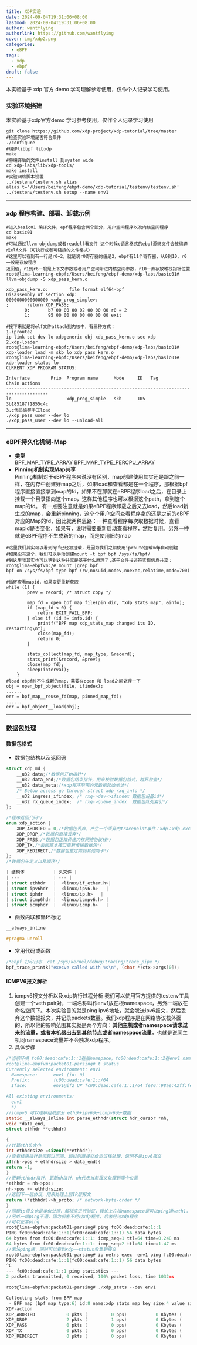 ```yaml
---
title: XDP实验
date: 2024-09-04T19:31:06+08:00
lastmod: 2024-09-04T19:31:06+08:00
author: wantflying
authorlink: https://github.com/wantflying
cover: img/xdp2.png
categories:
  - eBPF
tags:
  - xdp
  - ebpf
draft: false
---
```


本实验基于 xdp 官方 demo 学习理解参考使用，仅作个人记录学习使用。

<!--more-->

### 实验环境搭建
本实验基于xdp官方demo 学习参考使用，仅作个人记录学习使用

```shell
git clone https://github.com/xdp-project/xdp-tutorial/tree/master
#检查实验环境是否符合条件
./configure
#编译libbpf libxdp
make
#将编译后的文件install 到system wide
cd xdp-labs/lib/xdp-tools/
make install
#实验网络脚本设置
../testenv/testenv.sh alias
alias t='/Users/beifeng/ebpf-demo/xdp-tutorial/testenv/testenv.sh'
../testenv/testenv.sh setup --name env1

```

---

### xdp 程序构建、部署、卸载示例

```shell
#进入basic01 编译文件，epf程序包含两个部分，用户空间程序以及内核空间程序
cd basic01
make
#可以通过llvm-objdump或者readelf看文件 这个时候c语言格式的ebpf源码文件会被编译成elf文件（可执行或者可链接的文件格式）
#这里可以看到有一行是r0=2，就是说r0寄存器的值是2，ebpf有11个寄存器，从0到10，r0一般是存放程序
返回值，r1到r6一般是上下文参数或者用户空间带进内核空间参数，r10一直存放堆栈指针位置
root@lima-learning-ebpf:/Users/beifeng/ebpf-demo/xdp-labs/basic01# llvm-objdump -S xdp_pass_kern.o

xdp_pass_kern.o:        file format elf64-bpf
Disassembly of section xdp:
0000000000000000 <xdp_prog_simple>:
;       return XDP_PASS;
       0:       b7 00 00 00 02 00 00 00 r0 = 2
       1:       95 00 00 00 00 00 00 00 exit

#接下来就是将elf文件attach到内核中，有三种方式：
1.iproute2
ip link set dev lo xdpgeneric obj xdp_pass_kern.o sec xdp
2.xdp-loader
root@lima-learning-ebpf:/Users/beifeng/ebpf-demo/xdp-labs/basic01# xdp-loader load -m skb lo xdp_pass_kern.o
root@lima-learning-ebpf:/Users/beifeng/ebpf-demo/xdp-labs/basic01# xdp-loader status lo
CURRENT XDP PROGRAM STATUS:

Interface        Prio  Program name      Mode     ID   Tag               Chain actions
--------------------------------------------------------------------------------------
lo                     xdp_prog_simple   skb      105  3b185187f1855c4c
3.c代码编程手工load
./xdp_pass_user --dev lo
./xdp_pass_user --dev lo --unload-all
```
---
### eBPF持久化机制-Map
- **类型** <br>
BPF_MAP_TYPE_ARRAY
BPF_MAP_TYPE_PERCPU_ARRAY
- **Pinning机制实现Map共享** <br>
Pinning机制对于eBPF程序来说没有区别，map创建使用其实还是跟之前一样，在内存中创建好map之后，如果load和查看都是在一个程序，那根据bpf程序直接直接拿到map的fd，如果不在那就在eBPF程序load之后，在目录上挂载一个目录指向这个map，这样其他程序也可以根据这个path，拿到这个map的fd。
有一点要注意就是如果eBPF程序卸载之后又去load，然后load新生成的map，会重新pinning，这个个用户空间查看程序拿的还是之前的eBPF对应的Map的fd，因此就两种思路：一种查看程序每次取数据时候，查看mapid是否变化，如果有，说明需要重新启动查看程序，然后复用。另外一种就是eBPF程序不生成新的map，而是使用旧的map
```shell
#这里我们其实可以看到bpf已经被挂载，是因为我们之前使用iproute挂载xdp自动创建
#如果没有这个，我们可以手动创建mount -t bpf bpf /sys/fs/bpf/
#到这里我其实也可以猜到这种共享是基于什么原理了,基于文件描述符实现信息共享：
root@lima-ebpfvm:/# mount |grep bpf
bpf on /sys/fs/bpf type bpf (rw,nosuid,nodev,noexec,relatime,mode=700)

#循环查看mapid，如果变更重新获取
while (1) {
		prev = record; /* struct copy */

		map_fd = open_bpf_map_file(pin_dir, "xdp_stats_map", &info);
		if (map_fd < 0) {
			return EXIT_FAIL_BPF;
		} else if (id != info.id) {
			printf("BPF map xdp_stats_map changed its ID, restarting\n");
			close(map_fd);
			return 0;
		}

		stats_collect(map_fd, map_type, &record);
		stats_print(&record, &prev);
		close(map_fd);
		sleep(interval);
	}
#load ebpf时不生成新的map，需要在open 和 load之间处理一下
obj = open_bpf_object(file, ifindex);  
......
err = bpf_map__reuse_fd(map, pinned_map_fd);
......
err = bpf_object__load(obj);
```

---
### 数据包处理
#### 数据包格式
- 数据包结构以及返回码
```c
struct xdp_md {
	__u32 data;/*数据包开始指针*/
	__u32 data_end;/*数据包结束指针，用来校验数据包格式，越界检查*/
	__u32 data_meta;/*xdp程序附带的元数据起始地址*/
	/* Below access go through struct xdp_rxq_info */
	__u32 ingress_ifindex; /* rxq->dev->ifindex 数据包设备id*/
	__u32 rx_queue_index;  /* rxq->queue_index  数据包队列索引*/
};

/*程序返回代码*/
enum xdp_action {
	XDP_ABORTED = 0,/*数据包丢弃，产生一个丢弃的tracepoint事件：xdp：xdp-exception*/
	XDP_DROP,/*数据包直接丢弃*/
	XDP_PASS,/*数据包正常传递内核网络协议栈*/
	XDP_TX,/*丢回原本接口重新传输数据包*/
	XDP_REDIRECT,/*数据包重定向到其他网卡*/
};
/*数据包头定义以及顺序*/

| 结构体           | 头文件 |
| ---             | --- |
| struct ethhdr   |  <linux/if_ether.h>|
| struct ipv6hdr  |  <linux/ipv6.h>   |
| struct iphdr    |  <linux/ip.h>   |
| struct icmp6hdr |  <linux/icmpv6.h> |
| struct icmphdr  |  <linux/icmp.h>   |


```
- 函数内联和循环标记
```c
__always_inline

#pragma unroll
```
- 常用代码或函数
```c
/*ebpf 打印日志  cat /sys/kernel/debug/tracing/trace_pipe */
bpf_trace_printk("execve called with %s\n", (char *)ctx->args[0]);

```
#### ICMPV6报文解析
1. icmpv6报文分析以及xdp执行过程分析
我们可以使用官方提供的testenv工具创建一个veth pair对，一端名称叫作env1放在根namespace，另外一端放在命名空间下。本次实验目的就是ping ipv6地址，就会发送ipv6报文，然后丢弃这个数据报文，并记录packets数量。我们xdp程序是在网络协议栈外面的，所以他的影响范围其实就是两个方向：**其他主机或者namespace请求过来的流量，或者本机器出去到其他节点或者namespace流量**，也就是说同主机同namespace流量并不会触发xdp程序。
2. 具体步骤
```c
/*当前环境 fc00:dead:cafe:1::1在根namepace，fc00:dead:cafe:1::2在env1 namesapce
root@lima-ebpfvm:packet01-parsing# t status
Currently selected environment: env1
  Namespace:      env1 (id: 0)
  Prefix:         fc00:dead:cafe:1::/64
  Iface:          env1@if2 UP fc00:dead:cafe:1::1/64 fe80::98ae:42ff:fe98:c746/64 

All existing environments:
  env1
  */
//icmpv6 可以理解组成部分 eth头+ipv6头+icmpv6头+数据
static __always_inline int parse_ethhdr(struct hdr_cursor *nh,
void *data_end,
struct ethhdr **ethhdr)

{
//计算eth头大小
int ethhdrsize =sizeof(**ethhdr);
//查看结束指针是否超过范围，超过则直接交给协议栈处理，说明不是ipv6报文
if(nh->pos + ethhdrsize > data_end){
return -1;
}
//更新ethhdr指针，更新nh指针，nh代表当前报文处理到哪个位置
*ethhdr = nh->pos;
nh->pos += ethhdrsize;
//返回下一层协议，用来处理上层IP层报文
return (*ethhdr)->h_proto; /* network-byte-order */
}
//同理ip报文也是类似处理，解析来进行验证，理论上在根namespace是可以ping通veth1，但是env1
//另外一端ping不通，因为前者不经过xdp程序，后者经过xdp程序
//可以正常ping
root@lima-ebpfvm:packet01-parsing# ping fc00:dead:cafe:1::1
PING fc00:dead:cafe:1::1(fc00:dead:cafe:1::1) 56 data bytes
64 bytes from fc00:dead:cafe:1::1: icmp_seq=1 ttl=64 time=0.248 ms
64 bytes from fc00:dead:cafe:1::1: icmp_seq=2 ttl=64 time=1.47 ms
//无法ping通，同时可以看到xdp——status收集到报文
root@lima-ebpfvm:packet01-parsing# ip netns exec  env1 ping fc00:dead:cafe:1::1
PING fc00:dead:cafe:1::1(fc00:dead:cafe:1::1) 56 data bytes
^C
--- fc00:dead:cafe:1::1 ping statistics ---
2 packets transmitted, 0 received, 100% packet loss, time 1032ms

root@lima-ebpfvm:packet01-parsing# ./xdp_stats --dev env1

Collecting stats from BPF map
 - BPF map (bpf_map_type:6) id:8 name:xdp_stats_map key_size:4 value_size:16 max_entries:5
XDP-action  
XDP_ABORTED            0 pkts (         0 pps)           0 Kbytes (     0 Mbits/s) period:2.009177
XDP_DROP               2 pkts (         1 pps)           0 Kbytes (     0 Mbits/s) period:2.009130
XDP_PASS               0 pkts (         0 pps)           0 Kbytes (     0 Mbits/s) period:2.009119
XDP_TX                 0 pkts (         0 pps)           0 Kbytes (     0 Mbits/s) period:2.009112
XDP_REDIRECT           0 pkts (         0 pps)           0 Kbytes (     0 Mbits/s) period:2.009105
```
